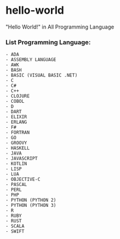 # hello-world
"Hello World!" in All Programming Language

### List Programming Language:
```
- ADA
- ASSEMBLY LANGUAGE
- AWK
- BASH
- BASIC (VISUAL BASIC .NET)
- C
- C#
- C++
- CLOJURE
- COBOL
- D
- DART
- ELIXIR
- ERLANG
- F#
- FORTRAN
- GO
- GROOVY
- HASKELL
- JAVA
- JAVASCRIPT
- KOTLIN
- LISP
- LUA
- OBJECTIVE-C
- PASCAL
- PERL
- PHP
- PYTHON (PYTHON 2)
- PYTHON (PYTHON 3)
- R
- RUBY
- RUST
- SCALA
- SWIFT
```
